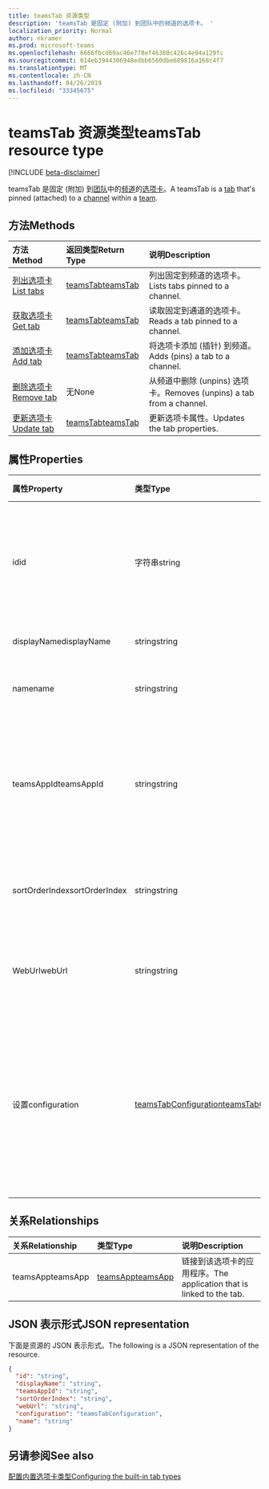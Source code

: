 ```yaml
---
title: teamsTab 资源类型
description: 'teamsTab 是固定 (附加) 到团队中的频道的选项卡。 '
localization_priority: Normal
author: nkramer
ms.prod: microsoft-teams
ms.openlocfilehash: 6666fbcd69ac46e778ef46380c426c4e94a129fc
ms.sourcegitcommit: 014eb3944306948edbb6560dbe689816a168c4f7
ms.translationtype: MT
ms.contentlocale: zh-CN
ms.lasthandoff: 04/26/2019
ms.locfileid: "33345675"
---
```

# <a name="teamstab-resource-type"></a><span data-ttu-id="66a05-103">teamsTab 资源类型</span><span class="sxs-lookup"><span data-stu-id="66a05-103">teamsTab resource type</span></span>

[!INCLUDE [beta-disclaimer](../../includes/beta-disclaimer.md)]

<span data-ttu-id="66a05-104">teamsTab 是固定 (附加) 到[团队](team.md)中的[频道](channel.md)的[选项卡](../resources/teamstab.md)。</span><span class="sxs-lookup"><span data-stu-id="66a05-104">A teamsTab is a [tab](../resources/teamstab.md) that's pinned (attached) to a [channel](channel.md) within a [team](team.md).</span></span> 

## <a name="methods"></a><span data-ttu-id="66a05-105">方法</span><span class="sxs-lookup"><span data-stu-id="66a05-105">Methods</span></span>

| <span data-ttu-id="66a05-106">方法</span><span class="sxs-lookup"><span data-stu-id="66a05-106">Method</span></span>       | <span data-ttu-id="66a05-107">返回类型</span><span class="sxs-lookup"><span data-stu-id="66a05-107">Return Type</span></span>  |<span data-ttu-id="66a05-108">说明</span><span class="sxs-lookup"><span data-stu-id="66a05-108">Description</span></span>|
|:---------------|:--------|:----------|
|[<span data-ttu-id="66a05-109">列出选项卡</span><span class="sxs-lookup"><span data-stu-id="66a05-109">List tabs</span></span>](../api/teamstab-list.md) | [<span data-ttu-id="66a05-110">teamsTab</span><span class="sxs-lookup"><span data-stu-id="66a05-110">teamsTab</span></span>](teamstab.md) | <span data-ttu-id="66a05-111">列出固定到频道的选项卡。</span><span class="sxs-lookup"><span data-stu-id="66a05-111">Lists tabs pinned to a channel.</span></span>|
|[<span data-ttu-id="66a05-112">获取选项卡</span><span class="sxs-lookup"><span data-stu-id="66a05-112">Get tab</span></span>](../api/teamstab-get.md) | [<span data-ttu-id="66a05-113">teamsTab</span><span class="sxs-lookup"><span data-stu-id="66a05-113">teamsTab</span></span>](teamstab.md) | <span data-ttu-id="66a05-114">读取固定到通道的选项卡。</span><span class="sxs-lookup"><span data-stu-id="66a05-114">Reads a tab pinned to a channel.</span></span>|
|[<span data-ttu-id="66a05-115">添加选项卡</span><span class="sxs-lookup"><span data-stu-id="66a05-115">Add tab</span></span>](../api/teamstab-add.md) | [<span data-ttu-id="66a05-116">teamsTab</span><span class="sxs-lookup"><span data-stu-id="66a05-116">teamsTab</span></span>](teamstab.md) | <span data-ttu-id="66a05-117">将选项卡添加 (插针) 到频道。</span><span class="sxs-lookup"><span data-stu-id="66a05-117">Adds (pins) a tab to a channel.</span></span>|
|[<span data-ttu-id="66a05-118">删除选项卡</span><span class="sxs-lookup"><span data-stu-id="66a05-118">Remove tab</span></span>](../api/teamstab-delete.md) | <span data-ttu-id="66a05-119">无</span><span class="sxs-lookup"><span data-stu-id="66a05-119">None</span></span> | <span data-ttu-id="66a05-120">从频道中删除 (unpins) 选项卡。</span><span class="sxs-lookup"><span data-stu-id="66a05-120">Removes (unpins) a tab from a channel.</span></span>|
|[<span data-ttu-id="66a05-121">更新选项卡</span><span class="sxs-lookup"><span data-stu-id="66a05-121">Update tab</span></span>](../api/teamstab-update.md) | [<span data-ttu-id="66a05-122">teamsTab</span><span class="sxs-lookup"><span data-stu-id="66a05-122">teamsTab</span></span>](teamstab.md) | <span data-ttu-id="66a05-123">更新选项卡属性。</span><span class="sxs-lookup"><span data-stu-id="66a05-123">Updates the tab properties.</span></span>|


## <a name="properties"></a><span data-ttu-id="66a05-124">属性</span><span class="sxs-lookup"><span data-stu-id="66a05-124">Properties</span></span>

|<span data-ttu-id="66a05-125">属性</span><span class="sxs-lookup"><span data-stu-id="66a05-125">Property</span></span>|<span data-ttu-id="66a05-126">类型</span><span class="sxs-lookup"><span data-stu-id="66a05-126">Type</span></span>|<span data-ttu-id="66a05-127">说明</span><span class="sxs-lookup"><span data-stu-id="66a05-127">Description</span></span>|
|:---------------|:--------|:----------|
|  <span data-ttu-id="66a05-128">id</span><span class="sxs-lookup"><span data-stu-id="66a05-128">id</span></span>              |   <span data-ttu-id="66a05-129">字符串</span><span class="sxs-lookup"><span data-stu-id="66a05-129">string</span></span>                  |  <span data-ttu-id="66a05-130">唯一标识 "通道" 选项卡的特定实例的标识符。只读。</span><span class="sxs-lookup"><span data-stu-id="66a05-130">Identifier that uniquely identifies a specific instance of a channel tab. Read only.</span></span>     |
|  <span data-ttu-id="66a05-131">displayName</span><span class="sxs-lookup"><span data-stu-id="66a05-131">displayName</span></span>            |   <span data-ttu-id="66a05-132">string</span><span class="sxs-lookup"><span data-stu-id="66a05-132">string</span></span>                  |  <span data-ttu-id="66a05-133">选项卡的名称。</span><span class="sxs-lookup"><span data-stu-id="66a05-133">Name of the tab.</span></span>     |
|  <span data-ttu-id="66a05-134">name</span><span class="sxs-lookup"><span data-stu-id="66a05-134">name</span></span>            |   <span data-ttu-id="66a05-135">string</span><span class="sxs-lookup"><span data-stu-id="66a05-135">string</span></span>                  |  <span data-ttu-id="66a05-136">被选项卡的名称。</span><span class="sxs-lookup"><span data-stu-id="66a05-136">(Deprecated) Name of the tab.</span></span>     |
|  <span data-ttu-id="66a05-137">teamsAppId</span><span class="sxs-lookup"><span data-stu-id="66a05-137">teamsAppId</span></span>           |   <span data-ttu-id="66a05-138">string</span><span class="sxs-lookup"><span data-stu-id="66a05-138">string</span></span>             |  <span data-ttu-id="66a05-139">选项卡的应用程序定义标识符。创建选项卡后, 不能更改此值。</span><span class="sxs-lookup"><span data-stu-id="66a05-139">App definition identifier of the tab. This value cannot be changed after tab creation.</span></span>     |
|  <span data-ttu-id="66a05-140">sortOrderIndex</span><span class="sxs-lookup"><span data-stu-id="66a05-140">sortOrderIndex</span></span>  |   <span data-ttu-id="66a05-141">string</span><span class="sxs-lookup"><span data-stu-id="66a05-141">string</span></span>                  |  <span data-ttu-id="66a05-142">用于对选项卡进行排序的顺序的索引。</span><span class="sxs-lookup"><span data-stu-id="66a05-142">Index of the order used for sorting tabs.</span></span>     |
|  <span data-ttu-id="66a05-143">WebUrl</span><span class="sxs-lookup"><span data-stu-id="66a05-143">webUrl</span></span>          |   <span data-ttu-id="66a05-144">string</span><span class="sxs-lookup"><span data-stu-id="66a05-144">string</span></span>                  |  <span data-ttu-id="66a05-145">选项卡实例的深层链接 url。</span><span class="sxs-lookup"><span data-stu-id="66a05-145">Deep link url of the tab instance.</span></span> <span data-ttu-id="66a05-146">只读。</span><span class="sxs-lookup"><span data-stu-id="66a05-146">Read only.</span></span>     |
|  <span data-ttu-id="66a05-147">设置</span><span class="sxs-lookup"><span data-stu-id="66a05-147">configuration</span></span>        |   [<span data-ttu-id="66a05-148">teamsTabConfiguration</span><span class="sxs-lookup"><span data-stu-id="66a05-148">teamsTabConfiguration</span></span>](teamstabconfiguration.md) |  <span data-ttu-id="66a05-149">应用于选项卡的自定义设置的容器。仅在设置此属性后, 才会认为选项卡已配置。</span><span class="sxs-lookup"><span data-stu-id="66a05-149">Container for custom settings applied to a tab. The tab is considered configured only once this property is set.</span></span>     |

## <a name="relationships"></a><span data-ttu-id="66a05-150">关系</span><span class="sxs-lookup"><span data-stu-id="66a05-150">Relationships</span></span>

| <span data-ttu-id="66a05-151">关系</span><span class="sxs-lookup"><span data-stu-id="66a05-151">Relationship</span></span> | <span data-ttu-id="66a05-152">类型</span><span class="sxs-lookup"><span data-stu-id="66a05-152">Type</span></span>   | <span data-ttu-id="66a05-153">说明</span><span class="sxs-lookup"><span data-stu-id="66a05-153">Description</span></span> |
|:---------------|:--------|:----------|
|<span data-ttu-id="66a05-154">teamsApp</span><span class="sxs-lookup"><span data-stu-id="66a05-154">teamsApp</span></span>|[<span data-ttu-id="66a05-155">teamsApp</span><span class="sxs-lookup"><span data-stu-id="66a05-155">teamsApp</span></span>](teamsapp.md) | <span data-ttu-id="66a05-156">链接到该选项卡的应用程序。</span><span class="sxs-lookup"><span data-stu-id="66a05-156">The application that is linked to the tab.</span></span> |

## <a name="json-representation"></a><span data-ttu-id="66a05-157">JSON 表示形式</span><span class="sxs-lookup"><span data-stu-id="66a05-157">JSON representation</span></span>

<span data-ttu-id="66a05-158">下面是资源的 JSON 表示形式。</span><span class="sxs-lookup"><span data-stu-id="66a05-158">The following is a JSON representation of the resource.</span></span>


<!-- {
  "blockType": "resource",
  "baseType": "microsoft.graph.entity",
  "@odata.type": "microsoft.graph.teamsTab"
}-->

```json
{
  "id": "string",
  "displayName": "string",
  "teamsAppId": "string",
  "sortOrderIndex": "string",
  "webUrl": "string",
  "configuration": "teamsTabConfiguration",
  "name": "string"
}

```

<!-- uuid: 8fcb5dbc-d5aa-4681-8e31-b001d5168d79
2015-10-25 14:57:30 UTC -->
<!--
{
  "type": "#page.annotation",
  "description": "teamsTab resource",
  "keywords": "",
  "section": "documentation",
  "tocPath": "",
  "suppressions": []
}
-->

## <a name="see-also"></a><span data-ttu-id="66a05-159">另请参阅</span><span class="sxs-lookup"><span data-stu-id="66a05-159">See also</span></span>

[<span data-ttu-id="66a05-160">配置内置选项卡类型</span><span class="sxs-lookup"><span data-stu-id="66a05-160">Configuring the built-in tab types</span></span>](/graph/teams-configuring-builtin-tabs)
